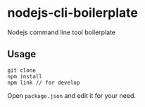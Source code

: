 # nodejs-cli-boilerplate

Nodejs command line tool boilerplate

## Usage

```
git clone
npm install
npm link // for develop
```

Open `package.json` and edit it for your need.